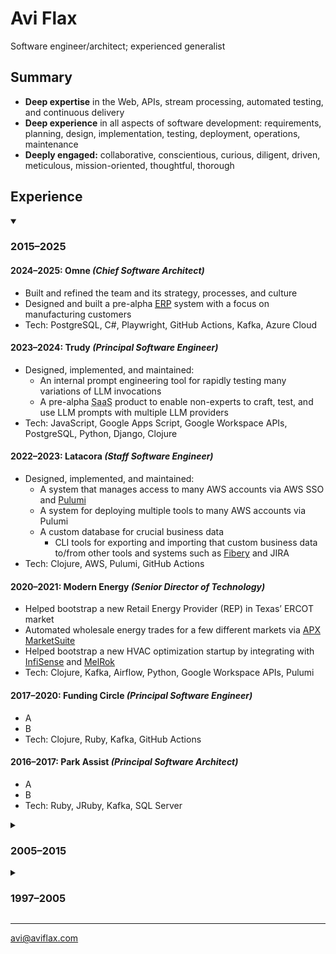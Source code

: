 # Avi Flax

<span id="tagline">Software engineer/architect; experienced generalist</span>


## Summary

* **Deep expertise** in the Web, APIs, stream processing, automated testing, and continuous delivery
* **Deep experience** in all aspects of software development: requirements, planning, design,
  implementation, testing, deployment, operations, maintenance
* **Deeply engaged:** collaborative, conscientious, curious, diligent, driven, meticulous,
  mission-oriented, thoughtful, thorough


## Experience

<details open>
    <summary><h3>2015–2025</h3></summary>

#### 2024–2025: Omne *(Chief Software Architect)*

* Built and refined the team and its strategy, processes, and culture
* Designed and built a pre-alpha
          <a href="https://en.wikipedia.org/wiki/Enterprise_resource_planning">
              <abbr title="Enterprise Resource Planning">ERP</abbr></a> system with
          a focus on manufacturing customers
* Tech: PostgreSQL, C#, Playwright, GitHub Actions, Kafka, Azure Cloud

#### 2023–2024: Trudy *(Principal Software Engineer)*

* Designed, implemented, and maintained:
  * An internal prompt engineering tool for rapidly testing many variations of LLM invocations
  * A pre-alpha <abbr title="Software as a Service">SaaS</abbr> product to enable non-experts to
    craft, test, and use LLM prompts with multiple LLM providers
* Tech: JavaScript, Google Apps Script, Google Workspace APIs, PostgreSQL, Python, Django, Clojure

#### 2022–2023: Latacora *(Staff Software Engineer)*

* Designed, implemented, and maintained:
  * A system that manages access to many AWS accounts via AWS SSO and <a href="https://www.pulumi.com/">Pulumi</a>
  * A system for deploying multiple tools to many AWS accounts via Pulumi
  * A custom database for crucial business data
    * CLI tools for exporting and importing that custom business data to/from other tools and systems
      such as <a href="https://fibery.io">Fibery</a> and JIRA
* Tech: Clojure, AWS, Pulumi, GitHub Actions

#### 2020–2021: Modern Energy *(Senior Director of Technology)*

* Helped bootstrap a new Retail Energy Provider (REP) in Texas’ ERCOT market
* Automated wholesale energy trades for a few different markets via <a href="https://apx.com/power-scheduling-energy-accounting-services/">APX MarketSuite</a>
* Helped bootstrap a new HVAC optimization startup by integrating with <a href="https://www.infisense.com">InfiSense</a> and <a href="https://melrok.com">MelRok</a>
* Tech: Clojure, Kafka, Airflow, Python, Google Workspace APIs, Pulumi

#### 2017–2020: Funding Circle *(Principal Software Engineer)*

* A
* B
* Tech: Clojure, Ruby, Kafka, GitHub Actions

#### 2016–2017: Park Assist *(Principal Software Architect)*

* A
* B
* Tech: Ruby, JRuby, Kafka, SQL Server

</details>

<details>
    <summary><h3>2005–2015</h3></summary>

#### 2015: Timehop

* Refactored a critical and complex system into a loosely-coupled stream-based system using Kinesis
  and Go (<a href="https://speakerdeck.com/aviflax/stream-data-processing-with-kinesis-and-go-at-timehop">slides</a>)
* Designed and implemented:
  * A sophisticated integration with Twilio for SMS-based signup
  * A tool for quickly processing billions of records

#### 2014: Thinkful

* Designed and implemented an event-driven system to automate Stripe subscription management

#### 2013–2014: SFX

* A
* B
* C

#### 2005–2013: Arc90

* A
* B
* C

</details>

<details>
    <summary><h3>1997–2005</h3></summary>

#### 2001–2004: ADP

* Refactored, enhanced, and maintained a sophisticated application for producing custom financial
  documents for on-demand printing

#### 2001: register.com

<!-- TODO: compress down to a single bullet -->
* Team lead position for large high-traffic auction site
* Responsibilities included designing, implementing, and maintaining features; reengineering site
  technology and architecture
* Created new internal tools and development procedures

#### 2000: RewardsPlus

* Maintained and enhanced a large-scale online employee benefits enrollment system for diverse
  clients with diverse needs

#### 1998–2000: Words In Progress

* Developed requirements and specifications for high traffic websites directly with clients; crafted
  application architecture and database design

#### 1998: Ideal Computer Strategies

* Worked with teams of designers, coders, and project managers to concurrently develop and deploy
  client websites with basic dynamic features

#### 1997–1998: PCC Internet Design

* Founded and managed a small Web design shop in Baltimore, MD providing full-service Web design
  and development to small businesses in the area

</details>

----

[avi@aviflax.com](mailto:avi@aviflax.com)
